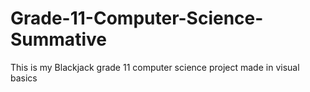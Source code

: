 # Grade-11-Computer-Science-Summative
This is my Blackjack grade 11 computer science project made in visual basics
